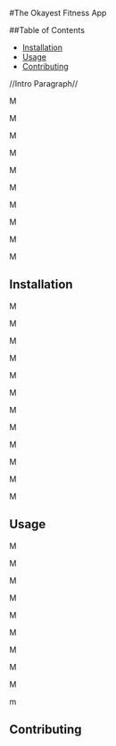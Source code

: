 #The Okayest Fitness App

##Table of Contents

- [Installation](#installation)
- [Usage](#usage)
- [Contributing](#contributing)


//Intro Paragraph//

M

M

M

M

M

M

M

M

M

M

## Installation


M

M

M

M

M

M

M

M

M

M

M

M

## Usage

M

M

M

M

M

M

M

M

M

m





## Contributing
